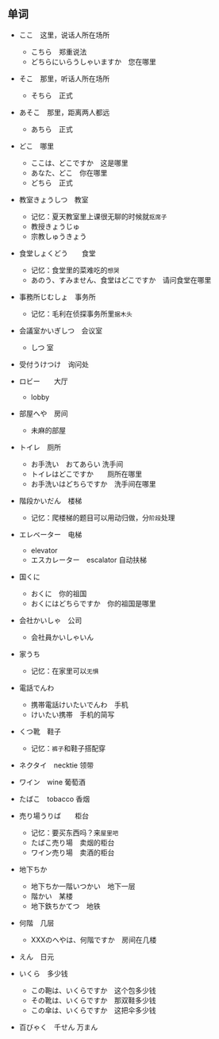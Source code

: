 ## 单词

- ここ　这里，说话人所在场所
    - こちら　郑重说法
    - どちらにいらうしゃいますか　您在哪里
- そこ　那里，听话人所在场所
    - そちら　正式
- あそこ　那里，距离两人都远
    - あちら　正式
- どこ　哪里
    - ここは、どこですか　这是哪里
    - あなた、どこ　你在哪里
    - どちら　正式

- 教室きょうしつ　教室
    - 记忆：夏天教室里上课很无聊的时候就`抠席子`
    - 教授きょうじゅ　
    - 宗教しゅうきょう
    
- 食堂しょくどう　　食堂
    - 记忆：食堂里的菜难吃的`想哭`
    - あのう、すみません、食堂はどこですか　请问食堂在哪里

- 事務所じむしょ　事务所
    - 记忆：毛利在侦探事务所里`据木头`

- 会議室かいぎしつ　会议室
    - しつ 室

- 受付うけつけ　询问处
    
- ロビー　　大厅
    - lobby 

- 部屋へや　房间
    - 未麻的部屋

- トイレ　厕所
    - お手洗い　おてあらい 洗手间
    - トイレはどこですか　　厕所在哪里
    - お手洗いはどちらですか　洗手间在哪里

- 階段かいだん　楼梯
    - 记忆：爬楼梯的题目可以用动归做，分`阶段`处理

- エレベーター　电梯
    - elevator 
    - エスカレーター　escalator 自动扶梯

- 国くに
    - おくに　你的祖国
    - おくにはどちらですか　你的祖国是哪里

- 会社かいしゃ　公司
    - 会社員かいしゃいん
    
- 家うち　
    - 记忆：在家里可以`无惧`

- 電話でんわ　
    - 携帯電話けいたいでんわ　手机
    - けいたい携帯　手机的简写

- くつ靴　鞋子
    - 记忆：`裤子`和鞋子搭配穿

- ネクタイ　necktie 领带

- ワイン　wine 葡萄酒

- たばこ　tobacco 香烟

- 売り場うりば　　柜台
    - 记忆：要买东西吗？来`屋里吧`
    - たばこ売り場　卖烟的柜台
    - ワイン売り場　卖酒的柜台

- 地下ちか　
    - 地下ちか一階いつかい　地下一层
    - 階かい　某楼
    - 地下鉄ちかてつ　地铁

- 何階　几层 
    - XXXのへやは、何階ですか　房间在几楼

- えん　日元

- いくら　多少钱
    - この鞄は、いくらですか　这个包多少钱
    - その靴は、いくらですか　那双鞋多少钱
    - この傘は、いくらですか　这把伞多少钱

- 百びゃく　千せん 万まん


